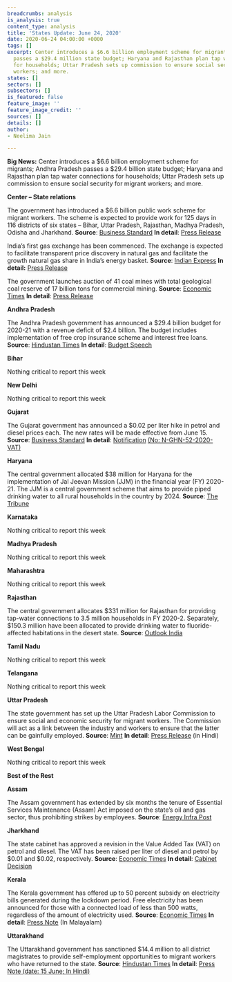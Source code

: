 ```yaml
---
breadcrumbs: analysis
is_analysis: true
content_type: analysis
title: 'States Update: June 24, 2020'
date: 2020-06-24 04:00:00 +0000
tags: []
excerpt: Center introduces a $6.6 billion employment scheme for migrants; Andhra Pradesh
  passes a $29.4 million state budget; Haryana and Rajasthan plan tap water connections
  for households; Uttar Pradesh sets up commission to ensure social security for migrant
  workers; and more.
states: []
sectors: []
subsectors: []
is_featured: false
feature_image: ''
feature_image_credit: ''
sources: []
details: []
author:
- Neelima Jain

---
```

**Big News:** Center introduces a $6.6 billion employment scheme for migrants; Andhra Pradesh passes a $29.4 billion state budget; Haryana and Rajasthan plan tap water connections for households; Uttar Pradesh sets up commission to ensure social security for migrant workers; and more.

**Center – State relations**

The government has introduced a $6.6 billion public work scheme for migrant workers. The scheme is expected to provide work for 125 days in 116 districts of six states – Bihar, Uttar Pradesh, Rajasthan, Madhya Pradesh, Odisha and Jharkhand. **Source**: [Business Standard](https://www.business-standard.com/article/economy-policy/pm-launches-rural-job-scheme-for-migrant-workers-in-poll-bound-bihar-120062000881_1.html) **In detail**: [Press Release](https://pib.gov.in/PressReleasePage.aspx?PRID=1632861)

India’s first gas exchange has been commenced. The exchange is expected to facilitate transparent price discovery in natural gas and facilitate the growth natural gas share in India’s energy basket. **Source**: [Indian Express](https://indianexpress.com/article/explained/indian-gas-exchange-igx-what-it-is-and-how-it-will-work-6460379/) **In detail:** [Press Release](https://www.igxindia.com/wp-content/uploads/2020/06/Press-Release-IGX-Launch-June-15.pdf)

The government launches auction of 41 coal mines with total geological coal reserve of 17 billion tons for commercial mining. **Source**: [Economic Times](https://energy.economictimes.indiatimes.com/news/coal/unleashing-coal-41-mines-on-offer-for-commercial-extraction/76442521) **In detail**: [Press Release](https://pib.gov.in/PressReleasePage.aspx?PRID=1632309)

**Andhra Pradesh**

The Andhra Pradesh government has announced a $29.4 billion budget for 2020-21 with a revenue deficit of $2.4 billion. The budget includes implementation of free crop insurance scheme and interest free loans. **Source**: [Hindustan Times](https://www.hindustantimes.com/india-news/in-andhra-pradesh-s-budget-of-rs-2-24-lakh-cr-a-revenue-deficit-of-rs-18k-cr/story-GksTfz9Ctcohz2ffr4ZewJ.html) **In detail**: [Budget Speech](https://apfinance.gov.in/uploads/budget-2020-21-books/SpeechEnglish.pdf)

**Bihar**

Nothing critical to report this week

**New Delhi**

Nothing critical to report this week

**Gujarat**

The Gujarat government has announced a $0.02 per liter hike in petrol and diesel prices each. The new rates will be made effective from June 15. **Source**: [Business Standard](https://www.business-standard.com/article/economy-policy/staring-at-rs-26-000-cr-revenue-loss-gujarat-hikes-fuel-prices-by-rs-2-ltr-120061501430_1.html) **In detail**: [Notification](https://www.commercialtax.gujarat.gov.in/vatwebsite/circular.do?strType=NOTI&strActionType=LIST) [(No: N-GHN-52-2020-VAT)](https://www.commercialtax.gujarat.gov.in/vatwebsite/circular.do?strType=NOTI&strActionType=LIST)

**Haryana**

The central government allocated $38 million for Haryana for the implementation of Jal Jeevan Mission (JJM) in the financial year (FY) 2020-21. The JJM is a central government scheme that aims to provide piped drinking water to all rural households in the country by 2024. **Source**: [The Tribune](https://www.tribuneindia.com/news/haryana/centre-approves-rs-290-crore-for-jal-jeevan-mission-in-haryana-99531)

**Karnataka**

Nothing critical to report this week

**Madhya Pradesh**

Nothing critical to report this week

**Maharashtra**

Nothing critical to report this week

**Rajasthan**

The central government allocates $331 million for Rajasthan for providing tap-water connections to 3.5 million households in FY 2020-2. Separately, $150.3 million have been allocated to provide drinking water to fluoride-affected habitations in the desert state. **Source**: [Outlook India](https://www.outlookindia.com/newsscroll/centre-allocates-rs-2522cr-to-rajasthan-under-water-scheme/1866548)

**Tamil Nadu**

Nothing critical to report this week

**Telangana**

Nothing critical to report this week

**Uttar Pradesh**

The state government has set up the Uttar Pradesh Labor Commission to ensure social and economic security for migrant workers. The Commission will act as a link between the industry and workers to ensure that the latter can be gainfully employed. **Source**: [Mint](https://www.livemint.com/news/india/uttar-pradesh-forms-labour-commission-to-help-out-migrant-workers-11592364605571.html) **In detail**: [Press Release](http://information.up.nic.in/attachments/files/5ee8be22-ac10-484f-90c9-6f600af72573.pdf) (in Hindi)

**West Bengal**

Nothing critical to report this week

**Best of the Rest**

**Assam**

The Assam government has extended by six months the tenure of Essential Services Maintenance (Assam) Act imposed on the state’s oil and gas sector, thus prohibiting strikes by employees. **Source**: [Energy Infra Post](https://www.energyinfrapost.com/assam-govt-extends-esma-by-six-months-in-states-oil-and-gas-sector/)

**Jharkhand**

The state cabinet has approved a revision in the Value Added Tax (VAT) on petrol and diesel. The VAT has been raised per liter of diesel and petrol by $0.01 and $0.02, respectively. **Source**: [Economic Times](https://energy.economictimes.indiatimes.com/news/oil-and-gas/jharkhand-state-hikes-fuel-prices-to-make-up-for-lockdown-losses/76435824) **In detail**: [Cabinet Decision](http://cm.jharkhand.gov.in/sites/default/files/cabinet_decision_17_06_2020.pdf)

**Kerala**

The Kerala government has offered up to 50 percent subsidy on electricity bills generated during the lockdown period. Free electricity has been announced for those with a connected load of less than 500 watts, regardless of the amount of electricity used. **Source**: [Economic Times](https://energy.economictimes.indiatimes.com/news/power/amid-complaints-of-steep-hike-in-power-bills-kerala-govt-offers-subsidies-for-consumers/76455652) **In detail**: [Press Note](https://www.prd.kerala.gov.in/ml/node/85999) (In Malayalam)

**Uttarakhand**

The Uttarakhand government has sanctioned $14.4 million to all district magistrates to provide self-employment opportunities to migrant workers who have returned to the state. **Source**: [Hindustan Times](https://www.hindustantimes.com/india-news/uttarakhand-govt-sanctions-rs110-crore-to-provide-self-employment-to-migrant-workers/story-sddMO2xOpZ9KYq9tb55XCK.html) **In detail**: [Press Note (date: 15 June; In Hindi)](http://uttarainformation.gov.in/press.php)